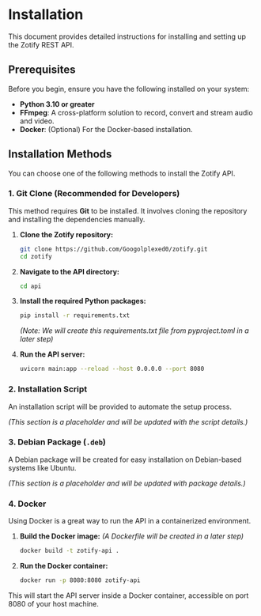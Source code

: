 # Installation

This document provides detailed instructions for installing and setting up the Zotify REST API.

## Prerequisites

Before you begin, ensure you have the following installed on your system:

- **Python 3.10 or greater**
- **FFmpeg**: A cross-platform solution to record, convert and stream audio and video.
- **Docker**: (Optional) For the Docker-based installation.

## Installation Methods

You can choose one of the following methods to install the Zotify API.

### 1. Git Clone (Recommended for Developers)

This method requires **Git** to be installed. It involves cloning the repository and installing the dependencies manually.

1.  **Clone the Zotify repository:**
    ```bash
    git clone https://github.com/Googolplexed0/zotify.git
    cd zotify
    ```

2.  **Navigate to the API directory:**
    ```bash
    cd api
    ```

3.  **Install the required Python packages:**
    ```bash
    pip install -r requirements.txt
    ```
    *(Note: We will create this requirements.txt file from pyproject.toml in a later step)*

4.  **Run the API server:**
    ```bash
    uvicorn main:app --reload --host 0.0.0.0 --port 8080
    ```

### 2. Installation Script

An installation script will be provided to automate the setup process.

*(This section is a placeholder and will be updated with the script details.)*

### 3. Debian Package (`.deb`)

A Debian package will be created for easy installation on Debian-based systems like Ubuntu.

*(This section is a placeholder and will be updated with package details.)*

### 4. Docker

Using Docker is a great way to run the API in a containerized environment.

1.  **Build the Docker image:**
    *(A Dockerfile will be created in a later step)*
    ```bash
    docker build -t zotify-api .
    ```

2.  **Run the Docker container:**
    ```bash
    docker run -p 8080:8080 zotify-api
    ```

This will start the API server inside a Docker container, accessible on port 8080 of your host machine.
